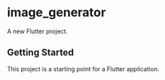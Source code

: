 # image_generator

A new Flutter project.

## Getting Started

This project is a starting point for a Flutter application.
